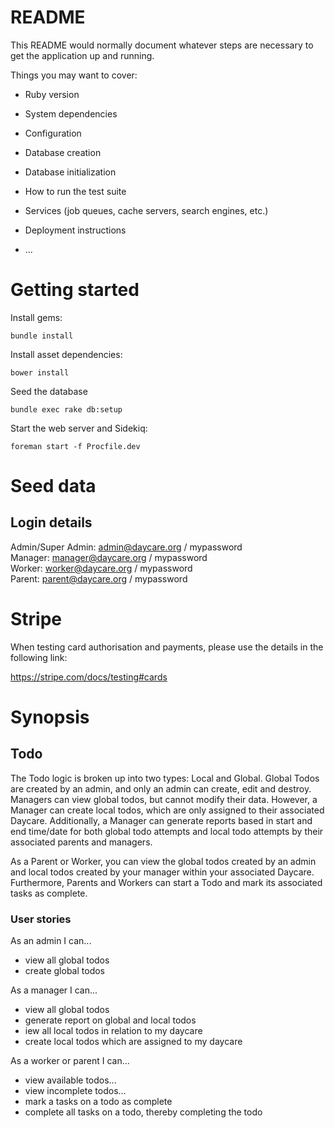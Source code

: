 # README

This README would normally document whatever steps are necessary to get the
application up and running.

Things you may want to cover:

*   Ruby version

*   System dependencies

*   Configuration

*   Database creation

*   Database initialization

*   How to run the test suite

*   Services (job queues, cache servers, search engines, etc.)

*   Deployment instructions

*   ...

# Getting started

Install gems:  

`bundle install`
  
Install asset dependencies:  

`bower install`

Seed the database

`bundle exec rake db:setup`
  
Start the web server and Sidekiq:   

`foreman start -f Procfile.dev`


# Seed data

## Login details

Admin/Super Admin: admin@daycare.org / mypassword   
Manager: manager@daycare.org / mypassword   
Worker: worker@daycare.org / mypassword   
Parent: parent@daycare.org / mypassword   
  

# Stripe

When testing card authorisation and payments, please use the details in the following link:

https://stripe.com/docs/testing#cards

# Synopsis

## Todo

The Todo logic is broken up into two types: Local and Global. Global Todos are created by an admin, and only an admin can create, edit and destroy. Managers can view global todos, but cannot modify their data. However, a Manager can create local todos, which are only assigned to their associated Daycare. Additionally, a Manager can generate reports based in start and end time/date for both global todo attempts and local todo attempts by their associated parents and managers.

As a Parent or Worker, you can view the global todos created by an admin and local todos created by your manager within your associated Daycare. Furthermore, Parents and Workers can start a Todo and mark its associated tasks as complete.

### User stories

As an admin I can...  
- view all global todos  
- create global todos   

As a manager I can...  
- view all global todos   
- generate report on global and local todos
- iew all local todos in relation to my daycare  
- create local todos which are assigned to my daycare

As a worker or parent I can...  
- view available todos...
- view incomplete todos...  
- mark a tasks on a todo as complete
- complete all tasks on a todo, thereby completing the todo
